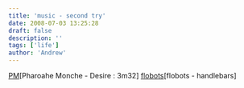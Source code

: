 ```yaml
---
title: 'music - second try'
date: 2008-07-03 13:25:28
draft: false
description: ''
tags: ['life']
author: 'Andrew'
---
```


[PM](<http://www.big-andy.co.uk/music/Pharoahe_Monch-Desire-(Advance)-2007-RAGEMP3/03-pharoahe_monch-desire_(ft._showtime).mp3>)\[Pharoahe Monche - Desire : 3m32\] [flobots](06-handlebars.mp3)\[flobots - handlebars\]

